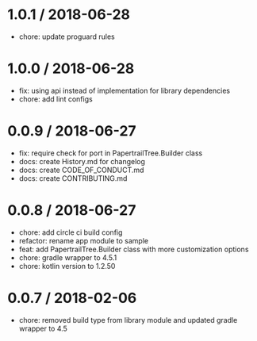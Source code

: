 
1.0.1 / 2018-06-28
==================

  * chore: update proguard rules

1.0.0 / 2018-06-28
==================

  * fix: using api instead of implementation for library dependencies
  * chore: add lint configs

0.0.9 / 2018-06-27
==================

  * fix: require check for port in PapertrailTree.Builder class
  * docs: create History.md for changelog
  * docs: create CODE_OF_CONDUCT.md
  * docs: create CONTRIBUTING.md

0.0.8 / 2018-06-27
==================

  * chore: add circle ci build config
  * refactor: rename app module to sample
  * feat: add PapertrailTree.Builder class with more customization options
  * chore: gradle wrapper to 4.5.1
  * chore: kotlin version to 1.2.50

0.0.7 / 2018-02-06
==================

  * chore: removed build type from library module and updated gradle wrapper to 4.5
